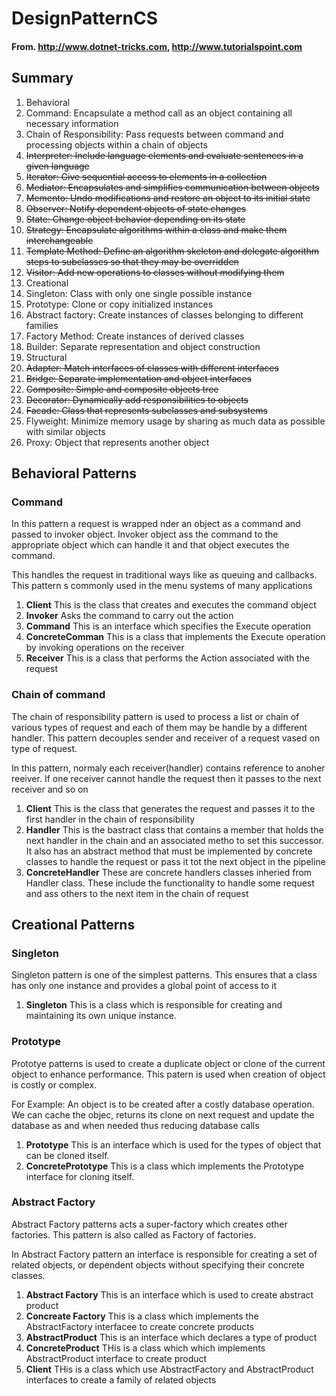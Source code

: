 # DesignPatternCS

#### From. http://www.dotnet-tricks.com, http://www.tutorialspoint.com

## Summary
1. Behavioral
 1. Command: Encapsulate a method call as an object containing all necessary information
 2. Chain of Responsibility: Pass requests between command and processing objects within a chain of objects
 3. ~~Interpreter: Include language elements and evaluate sentences in a given language~~
 4. ~~Iterator: Give sequential access to elements in a collection~~
 5. ~~Mediator: Encapsulates and simplifies communication between objects~~
 6. ~~Memento: Undo modifications and restore an object to its initial state~~
 7. ~~Observer: Notify dependent objects of state changes~~
 8. ~~State: Change object behavior depending on its state~~
 9. ~~Strategy: Encapsulate algorithms within a class and make them interchangeable~~
 10. ~~Template Method: Define an algorithm skeleton and delegate algorithm steps to subclasses so that they may be overridden~~
 11. ~~Visitor: Add new operations to classes without modifying them~~
2. Creational
 1. Singleton: Class with only one single possible instance
 2. Prototype: Clone or copy initialized instances
 3. Abstract factory: Create instances of classes belonging to different families
 4. Factory Method: Create instances of derived classes
 5. Builder: Separate representation and object construction
3. Structural
 1. ~~Adapter: Match interfaces of classes with different interfaces~~
 2. ~~Bridge: Separate implementation and object interfaces~~
 3. ~~Composite: Simple and composite objects tree~~
 4. ~~Decorator: Dynamically add responsibilities to objects~~
 5. ~~Facade: Class that represents subclasses and subsystems~~
 6. Flyweight: Minimize memory usage by sharing as much data as possible with similar objects
 7. Proxy: Object that represents another object
 
## Behavioral Patterns

### Command

In this pattern a request is wrapped nder an object as a command and passed to invoker object. Invoker object ass the command to the appropriate object which can handle it and that object executes the command.

This handles the request in traditional ways like as queuing and callbacks. This pattern s commonly used in the menu systems of many applications

1. **Client** This is the class that creates and executes the command object
2. **Invoker** Asks the command to carry out the action
3. **Command** This is an interface which specifies the Execute operation
4. **ConcreteComman** This is a class that implements the Execute operation by invoking operations on the receiver
5. **Receiver** This is a class that performs the Action associated with the request

### Chain of command

The chain of responsibility pattern is used to process a list or chain of various types of request and each of them may be handle by a different handler. This pattern decouples sender and receiver of a request vased on type of request.

In this pattern, normaly each receiver(handler) contains reference to anoher reeiver. If one receiver cannot handle the request then it passes to the next receiver and so on
 
1. **Client** This is the class that generates the request and passes it to the first handler in the chain of responsibility
2. **Handler** This is the bastract class that contains a member that holds the next handler in the chain and an associated metho to set this successor. It also has an abstract method that must be implemented by concrete classes to handle the request or pass it tot the next object in the pipeline
3. **ConcreteHandler** These are concrete handlers classes inheried from Handler class. These include the functionality to handle some request and ass others to the next item in the chain of request

## Creational Patterns

### Singleton 

Singleton pattern is one of the simplest patterns. This ensures that a class has only one instance and provides a global point of access to it

1. **Singleton** This is a class which is responsible for creating and maintaining its own unique instance.


### Prototype

Prototye patterns is used to create a duplicate object or clone of the current object to enhance performance. This patern is used when creation of object is costly or complex.

For Example: An object is to be  created after a costly database operation. We can cache the objec, returns its clone on next request and update the database as and when needed thus reducing database calls

1. **Prototype** This is an interface which is used for the types of object that can be cloned itself.
2. **ConcretePrototype** This is a class which implements the Prototype interface for cloning itself.

### Abstract Factory

Abstract Factory patterns acts a super-factory which creates other factories. This pattern is also called as Factory of factories. 

In Abstract Factory pattern an interface is responsible for creating a set of related objects, or dependent objects without specifying their concrete classes.

1. **Abstract Factory** This is an interface which is used to create abstract product
2. **Concreate Factory** This is a class which implements the AbstractFactory interfacee to create concrete products
3. **AbstractProduct** This is an interface which declares a type of product
4. **ConcreteProduct** THis is a class which which implements AbstractProduct interface to create product
5. **Client** THis is a class which use AbstractFactory and AbstractProduct interfaces to create a family of related objects
